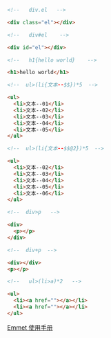```html
<!--   div.el   -->

<div class="el"></div>
```

```html
<!--   div#el    -->

<div id="el"></div>
```

```html
<!--   h1{hello world}    -->

<h1>hello world</h1>
```

```html
<!--  ul>(li{文本--$$})*5  -->

<ul>
  <li>文本--01</li>
  <li>文本--02</li>
  <li>文本--03</li>
  <li>文本--04</li>
  <li>文本--05</li>
</ul>
```

```html
<!--  ul>(li{文本--$$@2})*5  -->

<ul>
  <li>文本--02</li>
  <li>文本--03</li>
  <li>文本--04</li>
  <li>文本--05</li>
  <li>文本--06</li>
</ul>
```

```html
<!--  div>p   -->

<div>
  <p></p>
</div>
```

```html
<!--  div+p  -->

<div></div>
<p></p>
```

```html
<!--   ul>(li>a)*2   -->

<ul>
  <li><a href=""></a></li>
  <li><a href=""></a></li>
</ul>
```

[Emmet 使用手册](https://www.w3cplus.com/tools/emmet-cheat-sheet.html)
